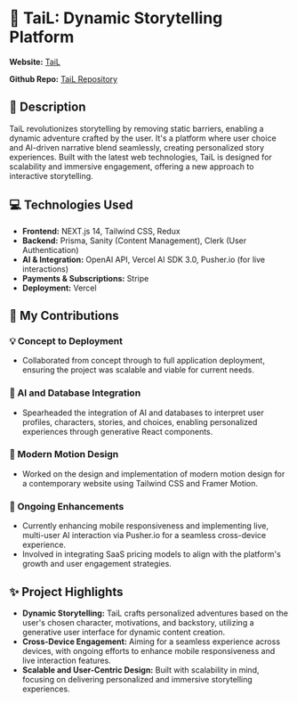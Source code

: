 # 🌟 TaiL: Dynamic Storytelling Platform

**Website:** [TaiL](https://tail-adventures.com)

**Github Repo:** [TaiL Repository](https://github.com/nathansmith-ux/final)

## 📖 Description

TaiL revolutionizes storytelling by removing static barriers, enabling a dynamic adventure crafted by the user. It's a platform where user choice and AI-driven narrative blend seamlessly, creating personalized story experiences. Built with the latest web technologies, TaiL is designed for scalability and immersive engagement, offering a new approach to interactive storytelling.

## 💻 Technologies Used

- **Frontend:** NEXT.js 14, Tailwind CSS, Redux
- **Backend:** Prisma, Sanity (Content Management), Clerk (User Authentication)
- **AI & Integration:** OpenAI API, Vercel AI SDK 3.0, Pusher.io (for live interactions)
- **Payments & Subscriptions:** Stripe
- **Deployment:** Vercel

## 👥 My Contributions

### 💡 Concept to Deployment

- Collaborated from concept through to full application deployment, ensuring the project was scalable and viable for current needs.

### 🧠 AI and Database Integration

- Spearheaded the integration of AI and databases to interpret user profiles, characters, stories, and choices, enabling personalized experiences through generative React components.

### 🎨 Modern Motion Design

- Worked on the design and implementation of modern motion design for a contemporary website using Tailwind CSS and Framer Motion.

### 🔄 Ongoing Enhancements

- Currently enhancing mobile responsiveness and implementing live, multi-user AI interaction via Pusher.io for a seamless cross-device experience.
- Involved in integrating SaaS pricing models to align with the platform's growth and user engagement strategies.

## ✨ Project Highlights

- **Dynamic Storytelling:** TaiL crafts personalized adventures based on the user's chosen character, motivations, and backstory, utilizing a generative user interface for dynamic content creation.
- **Cross-Device Engagement:** Aiming for a seamless experience across devices, with ongoing efforts to enhance mobile responsiveness and live interaction features.
- **Scalable and User-Centric Design:** Built with scalability in mind, focusing on delivering personalized and immersive storytelling experiences.
